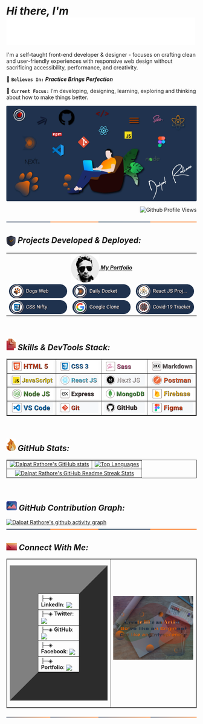 <h1><i>Hi there,  I'm  <img align="center" alt="Dalpat Rathore" width="500" src="https://github.com/DalpatRathore/dalpatrathore/blob/main/assets/images/myname.gif"> </i> </h1>
<!-- <h1><i>Hi there,  I'm Dalpat Rathore</i></h1> -->

I'm a self-taught front-end developer & designer - focuses on crafting clean and user-friendly experiences with responsive web design without sacrificing accessibility, performance, and creativity.

📌 **`Believes In:`** <strong> *Practice Brings Perfection* </strong>

🎯 **`Current Focus:`** I’m developing, designing, learning, exploring and thinking about how to make things better.

<img align="center" alt="Programmer" src="https://github.com/DalpatRathore/dalpatrathore/blob/main/assets/images/heroImg.webp">
<p align="right"> <img src="https://komarev.com/ghpvc/?username=dalpatrathore&color=001d3d&style=plastic&label=Github+Profile+Views" alt="Github Profile Views" /> </p>
<img align="center" alt="line" src="https://github.com/DalpatRathore/dalpatrathore/blob/main/assets/images/line-1.svg">
<br>

<h2> <img align="top" width="25" src="https://github.com/DalpatRathore/dalpatrathore/blob/main/assets/icons/icon-projects.png" /> <i> Projects Developed & Deployed:</i></h2>

<table border="0">
  <tr>
  
   <td align='center' colspan="3">
      <a href="https://dalpatrathoredev.web.app">
          <img align="center" alt="Dalpat Rathore" width="75" src="https://github.com/DalpatRathore/dalpatrathore/blob/main/assets/images/dalpatrathore.png" />
             <strong><i>My Portfolio</i></strong>
     </a>
   </td>
 </tr>
  <tr>
    
   <td align='left' >
     <a href="https://dogsdetails.web.app/">
       <img align="center" width="200" alt="Dogs Web" src="https://github.com/DalpatRathore/dalpatrathore/blob/main/assets/projects-stack/dogsweb.png" />
             </a>
  </td> 
   <td align='left'>
     <a href="https://dailydocket.web.app/">
        <img align="center"  width="200" alt="Daily Docket" src="https://github.com/DalpatRathore/dalpatrathore/blob/main/assets/projects-stack/dailydocket.png" />
                 </a>
   </td>
    
   <td align='left'>
     <a href="https://react15proj.web.app">
         <img align="center"  width="200" alt="React JS Projects" src="https://github.com/DalpatRathore/dalpatrathore/blob/main/assets/projects-stack/reactjsproj.png" />
                  </a>    
  </td>    
  </tr>
 
  <tr>
  

  <td align='left' >
      <a href="https://cssniftychallenges.netlify.app/">
        <img align="center"  width="200" alt="CSS Nifty" src="https://github.com/DalpatRathore/dalpatrathore/blob/main/assets/projects-stack/cssnifty.png" />
             </a>
        
   </td> 
 
  <td align='left'>
       <a href="https://cloneapp111.web.app/">
        <img align="center"   width="200" alt="Google Clone"  src="https://github.com/DalpatRathore/dalpatrathore/blob/main/assets/projects-stack/googleclone.png" />
                    </a>
  </td>
    
 <td align='left' >
      <a href="https://covid19tracks.web.app/">
        <img align="center"  width="200" alt="Covid-19 Tracker" src="https://github.com/DalpatRathore/dalpatrathore/blob/main/assets/projects-stack/covid19tracker.png" />
             </a>
        
   </td>
   
 </tr>
 

</table>
<br>

<h2><img width="25" src="https://github.com/DalpatRathore/dalpatrathore/blob/main/assets/icons/icon-skills.png" /><i> Skills & DevTools Stack:</i></h2>

<table border="2">
<tr>
   <td align='left' >
       <img align="center" src="https://github.com/DalpatRathore/dalpatrathore/blob/main/assets/skills-stack/html5-3D.png" alt="HTML 5">
    </td>
   <td align='left' >
       <img align="center" src="https://github.com/DalpatRathore/dalpatrathore/blob/main/assets/skills-stack/css3-3D.png" alt="CSS 3">
    </td>
   <td align='left' >
       <img align="center" src="https://github.com/DalpatRathore/dalpatrathore/blob/main/assets/skills-stack/sass-3D.png" alt="SASS">
    </td>
     
   <td align='left' >
       <img align="center" src="https://github.com/DalpatRathore/dalpatrathore/blob/main/assets/skills-stack/markdown-3D.png" alt="Markdown">
    </td>
  
</tr>
<tr>
   <td align='left' >
       <img align="center" src="https://github.com/DalpatRathore/dalpatrathore/blob/main/assets/skills-stack/javascript-3D.png" alt="JavaScript">
    </td>
   <td align='left' >
       <img align="center" src="https://github.com/DalpatRathore/dalpatrathore/blob/main/assets/skills-stack/reactjs-3D.png" alt="React JS">
    </td>
   <td align='left' >
       <img align="center" src="https://github.com/DalpatRathore/dalpatrathore/blob/main/assets/skills-stack/nextjs-3D.png" alt="Next JS">
    </td>
   <td align='left' >
       <img align="center" src="https://github.com/DalpatRathore/dalpatrathore/blob/main/assets/skills-stack/postman-3D.png" alt="Postman">
    </td>
       
  
</tr>
<tr>
   <td align='left' >
       <img align="center" src="https://github.com/DalpatRathore/dalpatrathore/blob/main/assets/skills-stack/nodejs-3D.png" alt="Node JS">
    </td>
   <td align='left' >
       <img align="center" src="https://github.com/DalpatRathore/dalpatrathore/blob/main/assets/skills-stack/expressjs-3D.png" alt="Express JS">
    </td>
   <td align='left' >
       <img align="center" src="https://github.com/DalpatRathore/dalpatrathore/blob/main/assets/skills-stack/mongodb-3D.png" alt="Mongo DB">
    </td>
   <td align='left' >
       <img align="center" src="https://github.com/DalpatRathore/dalpatrathore/blob/main/assets/skills-stack/firebase-3D.png" alt="Firebase">
    </td> 
</tr>
<tr>
   <td align='left' >
       <img align="center" src="https://github.com/DalpatRathore/dalpatrathore/blob/main/assets/skills-stack/vscode-3D.png" alt="VS Code">
    </td>
     <td align='left' >
       <img align="center" src="https://github.com/DalpatRathore/dalpatrathore/blob/main/assets/skills-stack/git-3D.png" alt="Git">
    </td>
     <td align='left' >
       <img align="center" src="https://github.com/DalpatRathore/dalpatrathore/blob/main/assets/skills-stack/github-3D.png" alt="GitHub">
    </td>
     <td align='left' >
       <img align="center" src="https://github.com/DalpatRathore/dalpatrathore/blob/main/assets/skills-stack/figma-3D.png" alt="FIGMA">
    </td> 
  
 
</tr>


</table>
<br>

<h2> <img width="25" src="https://github.com/DalpatRathore/dalpatrathore/blob/main/assets/icons/icon-stats.png" /><i> GitHub Stats:</i></h2>

<table border="1">
  <tr>
    <td valign="top"><a href="https://github.com/anuraghazra/github-readme-stats"> <img src="https://github-readme-stats.vercel.app/api?username=DalpatRathore&count_private=true&show_icons=true&icon_color=FFA500&title_color=f4791f&bg_color=0,03071e,0F2027,03071e&text_color=abcdef&border_radius=10" alt ="Dalpat Rathore's GitHub stats"/></td> </a>
    <td valign="top"> <a href="https://github.com/anuraghazra/github-readme-stats"> <img src="https://github-readme-stats.vercel.app/api/top-langs/?username=DalpatRathore&layout=compact&langs_count=10&hide_border=true" alt ="Top Languages"/></td>
    </a>
  </tr>
   <tr>
    <td colspan="2" align="center"> <a href="https://git.io/streak-stats"> <img src="http://github-readme-streak-stats.herokuapp.com?user=dalpatrathore&hide_border=true&background=f6f8fa&stroke=001427&ring=e36414&fire=e36414&currStreakNum=03045e&sideNums=03045e&currStreakLabel=03045e&sideLabels=240046&dates=fb5607&date_format=j%20M%5B%20Y%5D" alt ="Dalpat Rathore's GitHub Readme Streak Stats"/> </a>  </td> 
    
  </tr>
</table>
<br>


<h2><img width="28" src="https://github.com/DalpatRathore/dalpatrathore/blob/main/assets/icons/icon-graph.png" /><i> GitHub Contribution Graph:</i></h2>

[![Dalpat Rathore's github activity graph](https://activity-graph.herokuapp.com/graph?username=DalpatRathore&theme=rogue&line=f4791f&point=461220)](https://github.com/ashutosh00710/github-readme-activity-graph)
<img align="center" alt="line" src="https://github.com/DalpatRathore/dalpatrathore/blob/main/assets/images/line-1.svg">

<h2><img width="28" src="https://github.com/DalpatRathore/dalpatrathore/blob/main/assets/icons/icon-contact.png" /><i> Connect With Me:</i></h2>

<table border="1">
  <tr>
    <td>
      <table border="75">
<tr>
  <td>
    ├─◈ <strong>LinkedIn</strong>: <a href="https://linkedin.com/in/dalpatrathore"> <img align="center" src="https://img.shields.io/badge/dalpatrathore-0077B5?style=plastic&logo=linkedin&logoColor=white"></a>
  </td>
  
   </tr>
  <tr>
  <td>
     ├─◈ <strong>Twitter</strong>: <a href="https://twitter.com/ingenuity_brain"> <img align="center" src="https://img.shields.io/badge/@ingenuity_brain-1DA1F2?style=plastic&logo=twitter&logoColor=white"></a> 
    
  </td>
   </tr> <tr>
 <td>
   ├─◈ <strong>GitHub</strong>: <a href="https://github.com/dalpatrathore"> <img align="center" src="https://img.shields.io/badge/dalpatrathore-100000?style=plastic&logo=github&logoColor=white"></a>    
  </td>
   </tr> 
  <tr>
  <td>
      ├─◈ <strong>Facebook</strong>: <a href="https://facebook.com/dalpat.rathore"> <img align="center" src="https://img.shields.io/badge/dalpatrathore-1877F2?style=plastic&logo=facebook&logoColor=white"></a> 
  </td>
   </tr>
  <tr>
  <td>
      ├─◈ <strong>Portfolio</strong>: <a href="https://dalpatrathoredev.web.app/"> <img align="center" src="https://img.shields.io/badge/Dalpat Rathore-1d3461?style=plastic&logo=About.me&logoColor=orange"></a> 
  </td>
   </tr>
</table>
    </td>
     <td>
    <table>
     <img align="center" alt="art image" src="https://github.com/DalpatRathore/dalpatrathore/blob/main/assets/images/art-img.png">
         
   </table>
       </td>
   </tr>
  </table>
<img align="center" alt="line" src="https://github.com/DalpatRathore/dalpatrathore/blob/main/assets/images/line-2.svg">